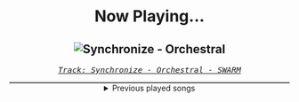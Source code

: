 <div align="center"> 
<h1>Now Playing...</h1>

![Synchronize - Orchestral](https://i.scdn.co/image/ab67616d00001e027306db4dd561bf5fdb202fb5)
--
_<samp><a href="https://open.spotify.com/track/0LT3eFE1VkOxqbJMDYoET0">Track: Synchronize - Orchestral - SWARM</a></samp>_

<div style="border: 1px #4B5054 solid"></div>
<details>
  <summary>
    Previous played songs
  </summary>
  <table>
    <thead>
      <tr>
        <th>
          Artist
        </th>
        <th>
          Song
        </th>
        <th>
          Link
        </th>
      </tr>
    </thead>
    <tbody>
      <tr><td>SWARM</td><td>Synchronize - Orchestral</td><td><a href="https://open.spotify.com/track/0LT3eFE1VkOxqbJMDYoET0">https://open.spotify.com/track/0LT3eFE1VkOxqbJMDYoET0</a></td></tr><tr><td>SWARM</td><td>Foreshadow</td><td><a href="https://open.spotify.com/track/5bf3oEMs4NskMATSOeJtfc">https://open.spotify.com/track/5bf3oEMs4NskMATSOeJtfc</a></td></tr><tr><td>SWARM</td><td>Drag Me Down</td><td><a href="https://open.spotify.com/track/759aPII0ulg5Km9YHuWAZs">https://open.spotify.com/track/759aPII0ulg5Km9YHuWAZs</a></td></tr><tr><td>SWARM</td><td>Black Hole</td><td><a href="https://open.spotify.com/track/4yPB1LyqW6AInwlyQel9Cq">https://open.spotify.com/track/4yPB1LyqW6AInwlyQel9Cq</a></td></tr><tr><td>Lucchii</td><td>Sacrifice</td><td><a href="https://open.spotify.com/track/0clGATwiVLEb5qBw9KHS0q">https://open.spotify.com/track/0clGATwiVLEb5qBw9KHS0q</a></td></tr><tr><td>SWARM</td><td>Never Ending Night - Instrumental</td><td><a href="https://open.spotify.com/track/4zdOiF3BV0OSfigssXSVI1">https://open.spotify.com/track/4zdOiF3BV0OSfigssXSVI1</a></td></tr><tr><td>SWARM</td><td>Devil's At Your Door</td><td><a href="https://open.spotify.com/track/0z7uNDRWWAno9ZIqGuqVIh">https://open.spotify.com/track/0z7uNDRWWAno9ZIqGuqVIh</a></td></tr><tr><td>Bad Omens</td><td>THE DRAIN</td><td><a href="https://open.spotify.com/track/0LSgZIdGUQtaXxlFN9thhc">https://open.spotify.com/track/0LSgZIdGUQtaXxlFN9thhc</a></td></tr><tr><td>SWARM</td><td>Get It On</td><td><a href="https://open.spotify.com/track/6TEoMdFTgzW97dBCPAGWn6">https://open.spotify.com/track/6TEoMdFTgzW97dBCPAGWn6</a></td></tr><tr><td>Lektrique</td><td>Silver Ghost</td><td><a href="https://open.spotify.com/track/6C1lNQOCpNIbtttmEdvhAP">https://open.spotify.com/track/6C1lNQOCpNIbtttmEdvhAP</a></td></tr><tr><td>SWARM</td><td>Take Me to Hell - Club Edit</td><td><a href="https://open.spotify.com/track/7usgxGsQ6sLy0HJebL7dMN">https://open.spotify.com/track/7usgxGsQ6sLy0HJebL7dMN</a></td></tr><tr><td>SWARM</td><td>Alone</td><td><a href="https://open.spotify.com/track/5Mvx82lqWCmAsNawfyxcFF">https://open.spotify.com/track/5Mvx82lqWCmAsNawfyxcFF</a></td></tr><tr><td>SWARM</td><td>Nightmare</td><td><a href="https://open.spotify.com/track/0hlu7XsRpeKjGUOZY1sN9Z">https://open.spotify.com/track/0hlu7XsRpeKjGUOZY1sN9Z</a></td></tr><tr><td>SWARM</td><td>Sweet Dreams</td><td><a href="https://open.spotify.com/track/1WkHaCy3cjxRRXwaPcgOpy">https://open.spotify.com/track/1WkHaCy3cjxRRXwaPcgOpy</a></td></tr><tr><td>SWARM</td><td>Devil's At Your Door - Sentinel Complex Remix</td><td><a href="https://open.spotify.com/track/1xzSnzkbfQ6MhNGA1LYUXs">https://open.spotify.com/track/1xzSnzkbfQ6MhNGA1LYUXs</a></td></tr><tr><td>SWARM</td><td>The End of All Things</td><td><a href="https://open.spotify.com/track/1LOmRBg3chULvqcTYGsdpu">https://open.spotify.com/track/1LOmRBg3chULvqcTYGsdpu</a></td></tr><tr><td>SWARM</td><td>Eat Me Alive</td><td><a href="https://open.spotify.com/track/2iuDA0jvr393zzvXbeIDjp">https://open.spotify.com/track/2iuDA0jvr393zzvXbeIDjp</a></td></tr><tr><td>SWARM</td><td>Reaper</td><td><a href="https://open.spotify.com/track/5rcD96hrrCRrU1a1huQszV">https://open.spotify.com/track/5rcD96hrrCRrU1a1huQszV</a></td></tr><tr><td>SWARM</td><td>Eat Me Alive</td><td><a href="https://open.spotify.com/track/0y26aohDq6nCmfv3dpNofu">https://open.spotify.com/track/0y26aohDq6nCmfv3dpNofu</a></td></tr><tr><td>Lucille Croft</td><td>Psycho</td><td><a href="https://open.spotify.com/track/3Nd9lACEZecsyKqU72dV1V">https://open.spotify.com/track/3Nd9lACEZecsyKqU72dV1V</a></td></tr>
    </tbody>
  </table>
</details>

</div>
